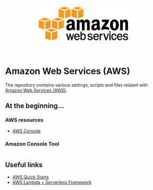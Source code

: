 <br/>
<p align="center">
  <img src="https://github.com/revgen/aws-repository/blob/master/aws.png?raw=true">
</p>
<br/>

# Amazon Web Services (AWS)

The repository contains various settings, scripts and files related with [Amazon Web Services (AWS)](https://aws.amazon.com/).

## At the beginning...

### AWS resources

* [AWS Console]()


### Amazon Console Tool

```bash
```

## Useful links

* [AWS Quick Starts](https://aws-quickstart.github.io/index.html)
* [AWS Lambda + Serverless Framework](https://github.com/serverless/examples)

